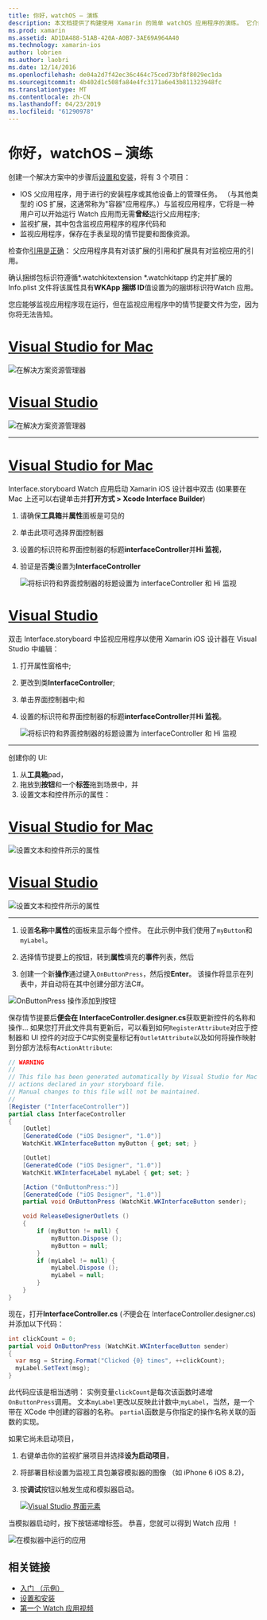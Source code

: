 ```yaml
---
title: 你好，watchOS – 演练
description: 本文档提供了构建使用 Xamarin 的简单 watchOS 应用程序的演练。 它介绍如何适用于 Visual Studio 和 Visual Studio for Mac、 使用情节提要，以及对在代码中的事件做出响应。
ms.prod: xamarin
ms.assetid: AD1DA488-51AB-420A-A0B7-3AE69A964A40
ms.technology: xamarin-ios
author: lobrien
ms.author: laobri
ms.date: 12/14/2016
ms.openlocfilehash: de04a2d7f42ec36c464c75ced73bf8f8029ec1da
ms.sourcegitcommit: 4b402d1c508fa84e4fc3171a6e43b811323948fc
ms.translationtype: MT
ms.contentlocale: zh-CN
ms.lasthandoff: 04/23/2019
ms.locfileid: "61290978"
---
```

# <a name="hello-watchos--walkthrough"></a>你好，watchOS – 演练

创建一个解决方案中的步骤后[设置和安装](~/ios/watchos/get-started/installation.md)，将有 3 个项目：

- IOS 父应用程序，用于进行的安装程序或其他设备上的管理任务。 （与其他类型的 iOS 扩展，这通常称为"容器"应用程序。）与监视应用程序，它将是一种用户可以开始运行 Watch 应用而无需**曾经**运行父应用程序;
- 监视扩展，其中包含监视应用程序的程序代码和
- 监视应用程序，保存在手表呈现的情节提要和图像资源。

检查你[引用是正确](~/ios/watchos/get-started/project-references.md)： 父应用程序具有对该扩展的引用和扩展具有对监视应用的引用。

确认捆绑包标识符遵循\*.watchkitextension \*.watchkitapp 约定并扩展的 Info.plist 文件将该属性具有**WKApp 捆绑 ID**值设置为的捆绑标识符Watch 应用。

您应能够监视应用程序现在运行，但在监视应用程序中的情节提要文件为空，因为你将无法告知。

# <a name="visual-studio-for-mactabmacos"></a>[Visual Studio for Mac](#tab/macos)

![](hello-watch-images/projectstructure.png "在解决方案资源管理器")

# <a name="visual-studiotabwindows"></a>[Visual Studio](#tab/windows)

![](hello-watch-images/vs-projectstructure.png "在解决方案资源管理器")

-----

# <a name="visual-studio-for-mactabmacos"></a>[Visual Studio for Mac](#tab/macos)
    
Interface.storyboard Watch 应用启动 Xamarin iOS 设计器中双击 (如果要在 Mac 上还可以右键单击并**打开方式 > Xcode Interface Builder**)


1.  请确保**工具箱**并**属性**面板是可见的
1.  单击此项可选择界面控制器
1.  设置的标识符和界面控制器的标题**interfaceController**并**Hi 监视**，
1.  验证是否**类**设置为**InterfaceController**

    ![](hello-watch-images/interfacecontrollerattributes.png "将标识符和界面控制器的标题设置为 interfaceController 和 Hi 监视")

# <a name="visual-studiotabwindows"></a>[Visual Studio](#tab/windows)

双击 Interface.storyboard 中监视应用程序以使用 Xamarin iOS 设计器在 Visual Studio 中编辑：

1.  打开属性窗格中;
1.  更改到类**InterfaceController**;
1.  单击界面控制器中;和
1.  设置的标识符和界面控制器的标题**interfaceController**并**Hi 监视**。

    ![](hello-watch-images/vs-interfacecontrollerattributes.png "将标识符和界面控制器的标题设置为 interfaceController 和 Hi 监视")

-----


创建你的 UI:

1. 从**工具箱**pad，
1. 拖放到**按钮**和一个**标签**拖到场景中，并
1. 设置文本和控件所示的属性：

# <a name="visual-studio-for-mactabmacos"></a>[Visual Studio for Mac](#tab/macos)

![](hello-watch-images/draganddrop.png "设置文本和控件所示的属性")

# <a name="visual-studiotabwindows"></a>[Visual Studio](#tab/windows)

![](hello-watch-images/vs-draganddrop.png "设置文本和控件所示的属性")

-----

1. 设置**名称**中**属性**的面板来显示每个控件。 在此示例中我们使用了`myButton`和`myLabel`。

1. 选择情节提要上的按钮，转到**属性**填充的**事件**列表，然后

1. 创建一个新**操作**通过键入`OnButtonPress`，然后按**Enter**。
  该操作将显示在列表中，并自动将在其中创建分部方法C#。

![](hello-watch-images/buttonaction.png "OnButtonPress 操作添加到按钮")

保存情节提要后**便会在 InterfaceController.designer.cs**获取更新控件的名称和操作... 如果您打开此文件具有更新后，可以看到如何`RegisterAttribute`对应于控制器和 UI 控件的对应于C#实例变量标记有`OutletAttribute`以及如何将操作映射到分部方法标有`ActionAttribute`:

```csharp
// WARNING
//
// This file has been generated automatically by Visual Studio for Mac from the outlets and
// actions declared in your storyboard file.
// Manual changes to this file will not be maintained.
//
[Register ("InterfaceController")]
partial class InterfaceController
{
    [Outlet]
    [GeneratedCode ("iOS Designer", "1.0")]
    WatchKit.WKInterfaceButton myButton { get; set; }

    [Outlet]
    [GeneratedCode ("iOS Designer", "1.0")]
    WatchKit.WKInterfaceLabel myLabel { get; set; }

    [Action ("OnButtonPress:")]
    [GeneratedCode ("iOS Designer", "1.0")]
    partial void OnButtonPress (WatchKit.WKInterfaceButton sender);

    void ReleaseDesignerOutlets ()
    {
        if (myButton != null) {
            myButton.Dispose ();
            myButton = null;
        }
        if (myLabel != null) {
            myLabel.Dispose ();
            myLabel = null;
        }
    }
}
```

现在，打开**InterfaceController.cs** (*不*便会在 InterfaceController.designer.cs) 并添加以下代码：

```csharp
int clickCount = 0;
partial void OnButtonPress (WatchKit.WKInterfaceButton sender)
{
  var msg = String.Format("Clicked {0} times", ++clickCount);
  myLabel.SetText(msg);
}
```

此代码应该是相当透明： 实例变量`clickCount`是每次该函数时递增`OnButtonPress`调用。 文本`myLabel`更改以反映此计数中;`myLabel`，当然，是一个带在 XCode 中创建的容器的名称。 `partial`函数是与你指定的操作名称关联的函数的实现。

如果它尚未启动项目，

1. 右键单击你的监视扩展项目并选择**设为启动项目**，

1. 将部署目标设置为监视工具包兼容模拟器的图像 （如 iPhone 6 iOS 8.2)，

1. 按**调试**按钮以触发生成和模拟器启动。

    [![](hello-watch-images/readytodebug-sml.png "Visual Studio 界面元素")](hello-watch-images/readytodebug.png#lightbox)

当模拟器启动时，按下按钮递增标签。
恭喜，您就可以得到 Watch 应用 ！

![](hello-watch-images/running.png "在模拟器中运行的应用")


## <a name="related-links"></a>相关链接

- [入门 （示例）](https://developer.xamarin.com/samples/monotouch/WatchKit/GettingStarted/)
- [设置和安装](~/ios/watchos/get-started/installation.md)
- [第一个 Watch 应用视频](https://blog.xamarin.com/your-first-watch-kit-app/)
